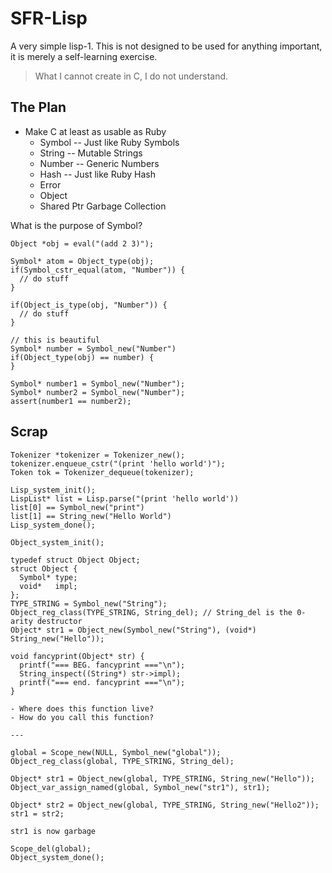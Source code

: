 # SFR-Lisp

A very simple lisp-1. This is not designed to be
used for anything important, it is merely a self-learning exercise.

> What I cannot create in C, I do not understand.

## The Plan

- Make C at least as usable as Ruby
  - Symbol -- Just like Ruby Symbols
  - String -- Mutable Strings
  - Number -- Generic Numbers
  - Hash   -- Just like Ruby Hash
  - Error
  - Object
  - Shared Ptr Garbage Collection


What is the purpose of Symbol?

```
Object *obj = eval("(add 2 3)");

Symbol* atom = Object_type(obj);
if(Symbol_cstr_equal(atom, "Number")) {
  // do stuff
}

if(Object_is_type(obj, "Number")) {
  // do stuff
}

// this is beautiful
Symbol* number = Symbol_new("Number")
if(Object_type(obj) == number) {
}

Symbol* number1 = Symbol_new("Number");
Symbol* number2 = Symbol_new("Number");
assert(number1 == number2);
```

## Scrap

```
Tokenizer *tokenizer = Tokenizer_new();
tokenizer.enqueue_cstr("(print 'hello world')");
Token tok = Tokenizer_dequeue(tokenizer);
```

```
Lisp_system_init();
LispList* list = Lisp.parse("(print 'hello world'))
list[0] == Symbol_new("print")
list[1] == String_new("Hello World") 
Lisp_system_done();
```

```
Object_system_init();

typedef struct Object Object;
struct Object {
  Symbol* type;
  void*   impl;
};
TYPE_STRING = Symbol_new("String");
Object_reg_class(TYPE_STRING, String_del); // String_del is the 0-arity destructor
Object* str1 = Object_new(Symbol_new("String"), (void*) String_new("Hello"));

void fancyprint(Object* str) {
  printf("=== BEG. fancyprint ==="\n");
  String_inspect((String*) str->impl);
  printf("=== end. fancyprint ==="\n");
}

- Where does this function live?
- How do you call this function?

---

global = Scope_new(NULL, Symbol_new("global"));
Object_reg_class(global, TYPE_STRING, String_del);

Object* str1 = Object_new(global, TYPE_STRING, String_new("Hello"));
Object_var_assign_named(global, Symbol_new("str1"), str1);

Object* str2 = Object_new(global, TYPE_STRING, String_new("Hello2"));
str1 = str2;

str1 is now garbage

Scope_del(global);
Object_system_done();
```
